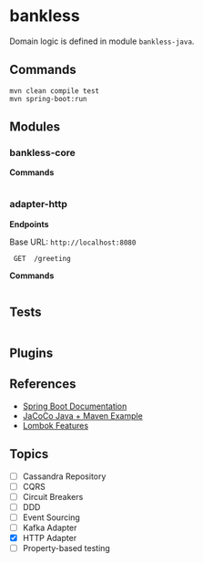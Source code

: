 # bankless

Domain logic is defined in module `bankless-java`.

## Commands

```
mvn clean compile test
mvn spring-boot:run
```

## Modules

### bankless-core

**Commands**

```

```

### adapter-http

**Endpoints**

Base URL: `http://localhost:8080`

```
 GET  /greeting
```

**Commands**

```

```

## Tests


```
```

## Plugins


## References

* [Spring Boot Documentation](https://docs.spring.io/spring-boot/docs/2.1.6.RELEASE/reference/html/index.html)
* [JaCoCo Java + Maven Example](https://www.mkyong.com/maven/jacoco-java-code-coverage-maven-example/)
* [Lombok Features](https://projectlombok.org/features/all)

## Topics

* [ ] Cassandra Repository 
* [ ] CQRS
* [ ] Circuit Breakers
* [ ] DDD
* [ ] Event Sourcing
* [ ] Kafka Adapter
* [X] HTTP Adapter
* [ ] Property-based testing